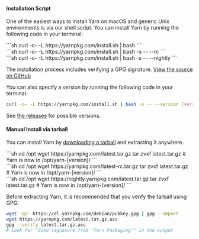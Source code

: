 #### Installation Script

One of the easiest ways to install Yarn on macOS and generic Unix environments
is via our shell script. You can install Yarn by running the following code in
your terminal:

<div class="install-only-stable" markdown="1">
```sh
curl -o- -L https://yarnpkg.com/install.sh | bash
```
</div>
<div class="install-only-rc" markdown="1">
```sh
curl -o- -L https://yarnpkg.com/install.sh | bash -s -- --rc
```
</div>
<div class="install-only-nightly" markdown="1">
```sh
curl -o- -L https://yarnpkg.com/install.sh | bash -s -- --nightly
```
</div>

The installation process includes verifying a GPG signature.
[View the source on GitHub](https://github.com/yarnpkg/website/blob/master/install.sh)

<div class="install-only-stable" markdown="1">
You can also specify a version by running the following code in your terminal:

```sh
curl -o- -L https://yarnpkg.com/install.sh | bash -s -- --version [version]
```

See [the releases](https://github.com/yarnpkg/yarn/releases) for possible versions.

</div>

#### Manual Install via tarball

You can install Yarn by [downloading a tarball]({{site.baseurl}}/latest.tar.gz) and
extracting it anywhere.

<div class="install-only-stable" markdown="1">
```sh
cd /opt
wget https://yarnpkg.com/latest.tar.gz
tar zvxf latest.tar.gz
# Yarn is now in /opt/yarn-[version]/
```
</div>
<div class="install-only-rc" markdown="1">
```sh
cd /opt
wget https://yarnpkg.com/latest-rc.tar.gz
tar zvxf latest.tar.gz
# Yarn is now in /opt/yarn-[version]/
```
</div>
<div class="install-only-nightly" markdown="1">
```sh
cd /opt
wget https://nightly.yarnpkg.com/latest.tar.gz
tar zvxf latest.tar.gz
# Yarn is now in /opt/yarn-[version]/
```
</div>

Before extracting Yarn, it is recommended that you verify the tarball using GPG:

```sh
wget -qO- https://dl.yarnpkg.com/debian/pubkey.gpg | gpg --import
wget https://yarnpkg.com/latest.tar.gz.asc
gpg --verify latest.tar.gz.asc
# Look for "Good signature from 'Yarn Packaging'" in the output
```
